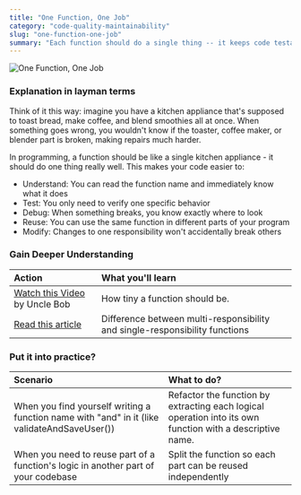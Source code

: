 ```yaml
---
title: "One Function, One Job"
category: "code-quality-maintainability"
slug: "one-function-one-job"
summary: "Each function should do a single thing -- it keeps code testable, debuggable, and extendable."
---
```

![One Function, One Job](/principles/one-function-one-job/comic.png)

### Explanation in layman terms

Think of it this way: imagine you have a kitchen appliance that's supposed to toast bread, make coffee, and blend smoothies all at once. When something goes wrong, you wouldn't know if the toaster, coffee maker, or blender part is broken, making repairs much harder.

In programming, a function should be like a single kitchen appliance - it should do one thing really well. This makes your code easier to:

* Understand: You can read the function name and immediately know what it does  
* Test: You only need to verify one specific behavior  
* Debug: When something breaks, you know exactly where to look  
* Reuse: You can use the same function in different parts of your program  
* Modify: Changes to one responsibility won't accidentally break others

### Gain Deeper Understanding

| Action | What you'll learn |
| :---- | :---- |
| [Watch this Video](https://www.youtube.com/watch?v=rXjf8eiGsSI) by Uncle Bob | How tiny a function should be. |
| [Read this article](https://dev.to/56_kode/the-golden-rule-of-clean-code-functions-should-do-one-thing-3lf7) | Difference between multi-responsibility and single-responsibility functions  |

### Put it into practice?

| Scenario | What to do? |
| :---- | :---- |
| When you find yourself writing a function name with "and" in it (like validateAndSaveUser()) | Refactor the function by extracting each logical operation into its own function with a descriptive name. |
| When you need to reuse part of a function's logic in another part of your codebase | Split the function so each part can be reused independently |
